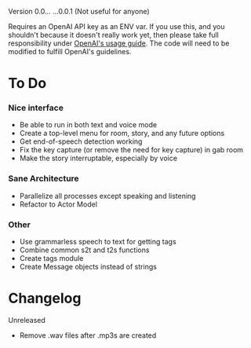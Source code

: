 Version 0.0... ...0.0.1 (Not useful for anyone)

Requires an OpenAI API key as an ENV var. If you use this, and you shouldn't because it doesn't really work yet, then please take full responsibility under [OpenAI's usage guide](https://beta.openai.com/docs/going-live). The code will need to be modified to fulfill OpenAI's guidelines.

# To Do
### Nice interface
- Be able to run in both text and voice mode
- Create a top-level menu for room, story, and any future options
- Get end-of-speech detection working
- Fix the key capture (or remove the need for key capture) in gab room
- Make the story interruptable, especially by voice
### Sane Architecture
- Parallelize all processes except speaking and listening
- Refactor to Actor Model
### Other
- Use grammarless speech to text for getting tags
- Combine common s2t and t2s functions
- Create tags module
- Create Message objects instead of strings

# Changelog
Unreleased
  - Remove .wav files after .mp3s are created
